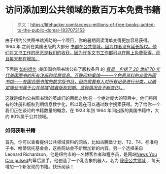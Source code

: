 # 访问添加到公共领域的数百万本免费书籍

> 原文：<https://lifehacker.com/access-millions-of-free-books-added-to-the-public-domai-1837073153>

由于纽约公共图书馆资助的一个项目，你的暑期阅读清单变得更加容易获得。1964 年 之前在美国出版的大部分 [书都在公共领域，因为作者没有延长版权。他们对文书工作的厌恶是我们的收获，因为许多文书工作都可以在网上免费获得，而且每天都在增加。](https://www.nypl.org/blog/2019/05/31/us-copyright-history-1923-1964) 



下面是 [如何运作](https://www.vice.com/en_us/article/kz4e3e/millions-of-books-are-secretly-in-the-public-domain-you-can-download-them-free) :美国国会图书馆公布了版权条目 的 [*目录，包括了 20 世纪 70 年代美国图书的所有注册和续展信息。互联网档案馆——一个免费资料的非盈利图书馆——有国会图书馆的数字版书目，但仍需要有人对所有记录进行分类，以确定哪些书属于公共领域(随着版权到期，这种情况会不断变化)。*](https://archive.org/search.php?query=creator%3A%22Library+of+Congress.+Copyright+Office.%22)

这就是纽约公共图书馆的英雄们的用武之地:在一个绝对庞大的项目中，他们将所有的注册和版权到期信息数字化，所以现在可以通过数字搜索获得。为了给你一个我们正在谈论的书籍数量的概念，在 1923 年到 1964 年间出版的美国书籍中，大约 80%属于公共领域。

### 如何获取书籍

首先，你可以查看提供公共领域资料的网站，比如古腾堡计划、T2、T4、标准电子书、哈蒂信托基金会，这些网站会不断增加新的内容。另一个选择来自 Leonard Richardson，他是纽约市的一名博客作者和程序员，是网站[News You Can pulsed](https://www.crummy.com/2019/07/22/0)的幕后黑手。他创造了一个乳齿象机器人，名为 [秘密公共领域](https://botsin.space/@SecretlyPublicDomain) ，每天增加一个新发现的书籍。快乐阅读！